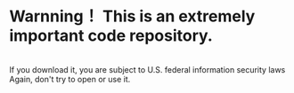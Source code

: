 <h1> Warnning！ This is an extremely important code repository. </h1><br>
If you download it, you are subject to U.S. federal information security laws
Again, don't try to open or use it.
